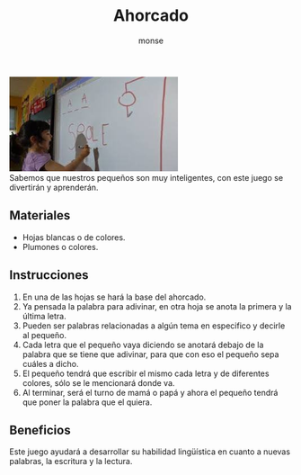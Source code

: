 ﻿---
layout: post
title:  "Ahorcado"
tags: [linguistica]
categories: [ninos, actividad]
author: monse
image: /assets/posts/2020-07-06-ahorcado.jpeg
hidden: true
---
![Actividad de ahorcado](/assets/posts/2020-07-06-ahorcado.jpeg)<br/>
Sabemos que nuestros pequeños son muy inteligentes, con este juego se divertirán y aprenderán.

## Materiales 
- Hojas blancas o de colores. 
- Plumones o colores.

## Instrucciones 
1. En una de las hojas se hará la base del ahorcado.
2. Ya pensada la palabra para adivinar, en otra hoja se anota la primera y la última letra.
3. Pueden ser palabras relacionadas a algún tema en especifico y decirle al pequeño. 
4. Cada letra que el pequeño vaya diciendo se anotará debajo de la palabra que se tiene que adivinar, para que con eso el pequeño sepa cuáles a dicho. 
5. El pequeño tendrá que escribir el mismo cada letra y de diferentes colores, sólo se le mencionará donde va. 
6. Al terminar, será el turno de mamá o papá y ahora el pequeño tendrá que poner la palabra que el quiera.

## Beneficios 
Este juego ayudará a desarrollar su habilidad lingüística en cuanto a nuevas palabras, la escritura y la lectura.